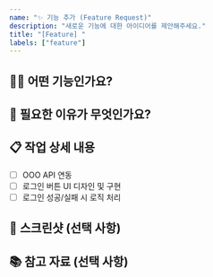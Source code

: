 ```yaml
---
name: "✨ 기능 추가 (Feature Request)"
description: "새로운 기능에 대한 아이디어를 제안해주세요."
title: "[Feature] "
labels: ["feature"]
---
```


## 🤷‍♂️ 어떤 기능인가요?
<!-- 추가하려는 기능에 대해 명확하고 간결하게 설명해주세요. 예: '로그인 페이지에 소셜 로그인 버튼 추가' -->

## 🤔 필요한 이유가 무엇인가요?
<!-- 이 기능이 왜 필요한지, 어떤 문제를 해결하는지 설명해주세요. -->
<!-- 예: '사용자들이 더 빠르고 편리하게 로그인할 수 있도록 하기 위함' -->

## 📋 작업 상세 내용
<!-- 기능 구현을 위해 필요한 작업 목록을 작성해주세요. (체크리스트 형식) -->
- [ ] OOO API 연동
- [ ] 로그인 버튼 UI 디자인 및 구현
- [ ] 로그인 성공/실패 시 로직 처리

## 📸 스크린샷 (선택 사항)
<!-- 관련된 스크린샷이나 와이어프레임이 있다면 첨부해주세요. -->

## 📚 참고 자료 (선택 사항)
<!-- 관련된 문서나 링크가 있다면 공유해주세요. -->